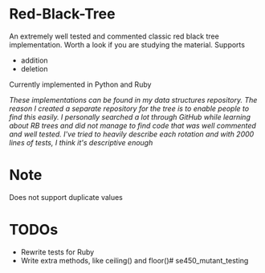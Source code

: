 # Red-Black-Tree
An extremely well tested and commented classic red black tree implementation. Worth a look if you are studying the material.
Supports
- addition
- deletion

Currently implemented in Python and Ruby

_These implementations can be found in my data structures repository.
The reason I created a separate repository for the tree is to enable people to find this easily.
I personally searched a lot through GitHub while learning about RB trees and did not manage to find code that was well commented and well tested.
I've tried to heavily describe each rotation and with 2000 lines of tests, I think it's descriptive enough_
# Note
Does not support duplicate values
# TODOs
- Rewrite tests for Ruby
- Write extra methods, like ceiling() and floor()# se450_mutant_testing
